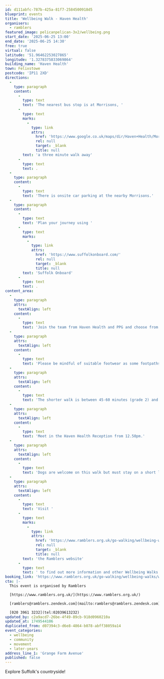 ```yaml
---
id: d111abfc-787b-425a-81f7-2584500918d5
blueprint: events
title: 'Wellbeing Walk - Haven Health'
organisers:
  - ramblers
featured_image: pelicanpelican-3x2/wellbeing.png
start_date: '2025-06-25 13:00'
end_date: '2025-06-25 14:30'
free: true
virtual: false
latitude: '51.96462253027865'
longitude: '1.3278375833069864'
building_name: 'Haven Health'
town: Felixstowe
postcode: 'IP11 2XD'
directions:
  -
    type: paragraph
    content:
      -
        type: text
        text: 'The nearest bus stop is at Morrisons, '
      -
        type: text
        marks:
          -
            type: link
            attrs:
              href: 'https://www.google.co.uk/maps/dir/Haven+Health/Morrisons,+Felixstowe+IP11+2YG/@51.9649469,1.3260504,17.75z/data=!4m13!4m12!1m5!1m1!1s0x47d9770b44fc20a9:0xea799f3df4355ed!2m2!1d1.3278054!2d51.9645234!1m5!1m1!1s0x47d9770c83b1d3d7:0x312a1da276bcee9a!2m2!1d1.326566!2d51.966244?entry=ttu&g_ep=EgoyMDI1MDYwOC4wIKXMDSoASAFQAw%3D%3D'
              rel: null
              target: _blank
              title: null
        text: 'a three minute walk away'
      -
        type: text
        text: .
  -
    type: paragraph
    content:
      -
        type: text
        text: 'There is onsite car parking at the nearby Morrisons.'
  -
    type: paragraph
    content:
      -
        type: text
        text: 'Plan your journey using '
      -
        type: text
        marks:
          -
            type: link
            attrs:
              href: 'https://www.suffolkonboard.com/'
              rel: null
              target: _blank
              title: null
        text: 'Suffolk Onboard'
      -
        type: text
        text: .
content_area:
  -
    type: paragraph
    attrs:
      textAlign: left
    content:
      -
        type: text
        text: 'Join the team from Haven Health and PPG and choose from a shorter or longer walk over to Trimley Marshes. '
  -
    type: paragraph
    attrs:
      textAlign: left
    content:
      -
        type: text
        text: 'Please be mindful of suitable footwear as some footpaths can be muddy. '
  -
    type: paragraph
    attrs:
      textAlign: left
    content:
      -
        type: text
        text: 'The shorter walk is between 45-60 minutes (grade 2) and the longer walk is between 75-90 minutes (grade 4).'
  -
    type: paragraph
    attrs:
      textAlign: left
    content:
      -
        type: text
        text: 'Meet in the Haven Health Reception from 12.50pm.'
  -
    type: paragraph
    attrs:
      textAlign: left
    content:
      -
        type: text
        text: 'Dogs are welcome on this walk but must stay on a short lead at all times. '
  -
    type: paragraph
    attrs:
      textAlign: left
    content:
      -
        type: text
        text: 'Visit '
      -
        type: text
        marks:
          -
            type: link
            attrs:
              href: 'https://www.ramblers.org.uk/go-walking/wellbeing-walks-groups/ramblers-wellbeing-walks-suffolk'
              rel: null
              target: _blank
              title: null
        text: 'the Ramblers website'
      -
        type: text
        text: ' to find out more information and other Wellbeing Walks. '
booking_link: 'https://www.ramblers.org.uk/go-walking/wellbeing-walks/weekly-haven-health-wellbeing-walk-felixstowe-short-and-longer-walks-11'
cta: |-
  This event is organised by Ramblers

  [https://www.ramblers.org.uk/](https://www.ramblers.org.uk/) 

  [ramblers@ramblers.zendesk.com](mailto:ramblers@ramblers.zendesk.com)

  [020 3961 3232](tel:02039613232)
updated_by: c2a9acd7-26be-4f49-89cb-918d0960210a
updated_at: 1749544106
duplicated_from: d07394c3-d6e8-4864-b078-abff38059a14
event_categories:
  - wellbeing
  - community
  - movement
  - later-years
address_line_1: 'Grange Farm Avenue'
published: false
---
```

Explore Suffolk's countryside!